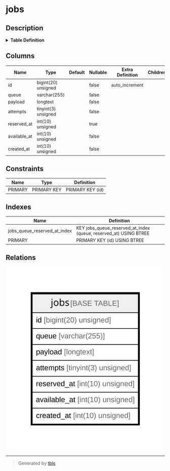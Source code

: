 # jobs

## Description

<details>
<summary><strong>Table Definition</strong></summary>

```sql
CREATE TABLE `jobs` (
  `id` bigint(20) unsigned NOT NULL AUTO_INCREMENT,
  `queue` varchar(255) COLLATE utf8mb4_unicode_ci NOT NULL,
  `payload` longtext COLLATE utf8mb4_unicode_ci NOT NULL,
  `attempts` tinyint(3) unsigned NOT NULL,
  `reserved_at` int(10) unsigned DEFAULT NULL,
  `available_at` int(10) unsigned NOT NULL,
  `created_at` int(10) unsigned NOT NULL,
  PRIMARY KEY (`id`),
  KEY `jobs_queue_reserved_at_index` (`queue`,`reserved_at`)
) ENGINE=InnoDB DEFAULT CHARSET=utf8mb4 COLLATE=utf8mb4_unicode_ci
```

</details>

## Columns

| Name | Type | Default | Nullable | Extra Definition | Children | Parents | Comment |
| ---- | ---- | ------- | -------- | --------------- | -------- | ------- | ------- |
| id | bigint(20) unsigned |  | false | auto_increment |  |  |  |
| queue | varchar(255) |  | false |  |  |  |  |
| payload | longtext |  | false |  |  |  |  |
| attempts | tinyint(3) unsigned |  | false |  |  |  |  |
| reserved_at | int(10) unsigned |  | true |  |  |  |  |
| available_at | int(10) unsigned |  | false |  |  |  |  |
| created_at | int(10) unsigned |  | false |  |  |  |  |

## Constraints

| Name | Type | Definition |
| ---- | ---- | ---------- |
| PRIMARY | PRIMARY KEY | PRIMARY KEY (id) |

## Indexes

| Name | Definition |
| ---- | ---------- |
| jobs_queue_reserved_at_index | KEY jobs_queue_reserved_at_index (queue, reserved_at) USING BTREE |
| PRIMARY | PRIMARY KEY (id) USING BTREE |

## Relations

![er](jobs.svg)

---

> Generated by [tbls](https://github.com/k1LoW/tbls)
